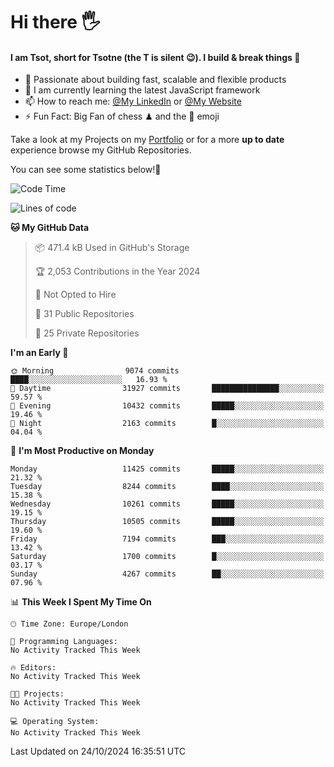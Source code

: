 # Hi there :raised_hand_with_fingers_splayed:
#### I am Tsot, short for Tsotne (the T is silent :wink:). I build & break things :space_invader:
- :telescope: Passionate about building fast, scalable and flexible products
- :seedling: I am currently learning the latest JavaScript framework 
- :mailbox: How to reach me: [@My LinkedIn](https://www.linkedin.com/in/tsotne-gvadzabia/) or [@My Website](https://tsotne.co.uk/contact)
- :zap: Fun Fact: Big Fan of chess ♟ and the 👾 emoji

Take a look at my Projects on my [Portfolio](https://tsotne.co.uk/) or for a more **up to date** experience browse my GitHub Repositories.

You can see some statistics below!:space_invader:
<!--START_SECTION:waka-->
![Code Time](http://img.shields.io/badge/Code%20Time-761%20hrs%202%20mins-blue)

![Lines of code](https://img.shields.io/badge/From%20Hello%20World%20I%27ve%20Written-16.9%20million%20lines%20of%20code-blue)

**🐱 My GitHub Data** 

> 📦 471.4 kB Used in GitHub's Storage 
 > 
> 🏆 2,053 Contributions in the Year 2024
 > 
> 🚫 Not Opted to Hire
 > 
> 📜 31 Public Repositories 
 > 
> 🔑 25 Private Repositories 
 > 
**I'm an Early 🐤** 

```text
🌞 Morning                9074 commits        ████░░░░░░░░░░░░░░░░░░░░░   16.93 % 
🌆 Daytime                31927 commits       ███████████████░░░░░░░░░░   59.57 % 
🌃 Evening                10432 commits       █████░░░░░░░░░░░░░░░░░░░░   19.46 % 
🌙 Night                  2163 commits        █░░░░░░░░░░░░░░░░░░░░░░░░   04.04 % 
```
📅 **I'm Most Productive on Monday** 

```text
Monday                   11425 commits       █████░░░░░░░░░░░░░░░░░░░░   21.32 % 
Tuesday                  8244 commits        ████░░░░░░░░░░░░░░░░░░░░░   15.38 % 
Wednesday                10261 commits       █████░░░░░░░░░░░░░░░░░░░░   19.15 % 
Thursday                 10505 commits       █████░░░░░░░░░░░░░░░░░░░░   19.60 % 
Friday                   7194 commits        ███░░░░░░░░░░░░░░░░░░░░░░   13.42 % 
Saturday                 1700 commits        █░░░░░░░░░░░░░░░░░░░░░░░░   03.17 % 
Sunday                   4267 commits        ██░░░░░░░░░░░░░░░░░░░░░░░   07.96 % 
```


📊 **This Week I Spent My Time On** 

```text
🕑︎ Time Zone: Europe/London

💬 Programming Languages: 
No Activity Tracked This Week

🔥 Editors: 
No Activity Tracked This Week

🐱‍💻 Projects: 
No Activity Tracked This Week

💻 Operating System: 
No Activity Tracked This Week
```


 Last Updated on 24/10/2024 16:35:51 UTC
<!--END_SECTION:waka-->
